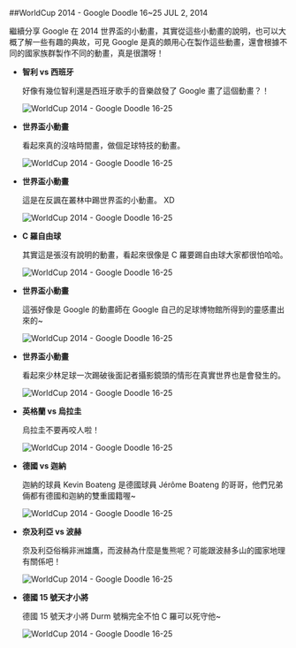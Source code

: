 <!-- @@master  = ../../_layout.html-->

<!-- @@block  =  jsBottom-->

<include src="../../_articles-js.html"></include>

<!-- @@close-->

<!-- @@block  =  css-->

<include src="../../_articles-css.html"></include>

<!-- @@close-->

<!-- @@block  =  articles-social-->

<include src="../../_articles-social.html"></include>

<!-- @@close-->

<!-- @@block  =  articles-footer-->

<include src="../../_articles.html"></include>

<!-- @@close-->

<!-- @@block  =  meta-->

<meta name="keywords" content="google,google doodle,world cup 2014,soccer,oxxo,google 首頁插圖,google 動畫">

<meta property="article:published_time" content="2014-07-02T22:55:00+01:00">

<link rel="author" href="https://plus.google.com/105185415102049371674/posts">

<link rel="publisher" href="https://plus.google.com/105185415102049371674">

<meta name="description" content="繼續分享 Google 在 2014 世界盃的小動畫，其實從這些小動畫的說明，也可以大概了解一些有趣的典故，可見 Google 是真的頗用心在製作這些動畫，還會根據不同的國家族群製作不同的動畫，真是很讚呀！">

<meta itemprop="name" content="WorldCup 2014 - Google Doodle 16~25 - OXXO.STUDIO">

<meta itemprop="image" content="http://www.oxxostudio.tw/img/articles/201407/20140702_1_01.gif">

<meta itemprop="description" content="繼續分享 Google 在 2014 世界盃的小動畫，其實從這些小動畫的說明，也可以大概了解一些有趣的典故，可見 Google 是真的頗用心在製作這些動畫，還會根據不同的國家族群製作不同的動畫，真是很讚呀！">

<meta property="og:title" content="WorldCup 2014 - Google Doodle 16~25 - OXXO.STUDIO">

<meta property="og:url" content="http://www.oxxostudio.tw/articles/201407/google-doodle-worldcup2014-16-25.html">

<meta property="og:image" content="http://www.oxxostudio.tw/img/articles/201407/20140702_1_01.gif">

<meta property="og:description" content="繼續分享 Google 在 2014 世界盃的小動畫，其實從這些小動畫的說明，也可以大概了解一些有趣的典故，可見 Google 是真的頗用心在製作這些動畫，還會根據不同的國家族群製作不同的動畫，真是很讚呀！">

<title>WorldCup 2014 - Google Doodle 16~25 - OXXO.STUDIO</title> 

<!-- @@close-->

<!-- @@block  =  articles-content--> 

##WorldCup 2014 - Google Doodle 16~25 <span class="article-date" tag="share"><i></i>JUL 2, 2014</span>

繼續分享 Google 在 2014 世界盃的小動畫，其實從這些小動畫的說明，也可以大概了解一些有趣的典故，可見 Google 是真的頗用心在製作這些動畫，還會根據不同的國家族群製作不同的動畫，真是很讚呀！

- **智利 vs 西班牙**  

	好像有幾位智利還是西班牙歌手的音樂啟發了 Google 畫了這個動畫？！

	![WorldCup 2014 - Google Doodle 16-25](/img/articles/201407/worldcup2014_16.gif)

- **世界盃小動畫**  

	看起來真的沒啥時間畫，做個足球特技的動畫。

	![WorldCup 2014 - Google Doodle 16-25](/img/articles/201407/worldcup2014_17.gif)

- **世界盃小動畫**  

	這是在反諷在叢林中踢世界盃的小動畫。 XD

	![WorldCup 2014 - Google Doodle 16-25](/img/articles/201407/worldcup2014_23.gif)

- **C 羅自由球**  

	其實這是張沒有說明的動畫，看起來很像是 C 羅要踢自由球大家都很怕哈哈。

	![WorldCup 2014 - Google Doodle 16-25](/img/articles/201407/worldcup2014_24.gif)

- **世界盃小動畫**  

	這張好像是 Google 的動畫師在 Google 自己的足球博物館所得到的靈感畫出來的~

	![WorldCup 2014 - Google Doodle 16-25](/img/articles/201407/worldcup2014_25.gif)

- **世界盃小動畫**  

	看起來少林足球一次踢破後面記者攝影鏡頭的情形在真實世界也是會發生的。

	![WorldCup 2014 - Google Doodle 16-25](/img/articles/201407/worldcup2014_19.gif)

- **英格蘭 vs 烏拉圭**  

	烏拉圭不要再咬人啦！

	![WorldCup 2014 - Google Doodle 16-25](/img/articles/201407/worldcup2014_18.gif)

- **德國 vs 迦納**  

	迦納的球員 Kevin Boateng 是德國球員 Jérôme Boateng 的哥哥，他們兄弟倆都有德國和迦納的雙重國籍喔~

	![WorldCup 2014 - Google Doodle 16-25](/img/articles/201407/worldcup2014_20.gif)

- **奈及利亞 vs 波赫**  

	奈及利亞俗稱非洲雄鷹，而波赫為什麼是隻熊呢？可能跟波赫多山的國家地理有關係吧！

	![WorldCup 2014 - Google Doodle 16-25](/img/articles/201407/worldcup2014_21.gif)

- **德國 15 號天才小將**  

	德國 15 號天才小將 Durm 號稱完全不怕 C 羅可以死守他~

	![WorldCup 2014 - Google Doodle 16-25](/img/articles/201407/worldcup2014_22.gif)

<!-- @@close-->